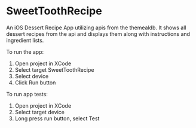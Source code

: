 # SweetToothRecipe
An iOS Dessert Recipe App utilizing apis from the themealdb. It shows all dessert recipes from the api and displays them along with instructions and ingredient lists.

To run the app:
1. Open project in XCode
2. Select target SweetToothRecipe
3. Select device
4. Click Run button

To run app tests:
1. Open project in XCode
2. Select target device
3. Long press run button, select Test
